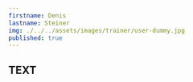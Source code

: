 ```yaml
---
firstname: Denis
lastname: Steiner
img: ./../../assets/images/trainer/user-dummy.jpg
published: true
---
```

## TEXT